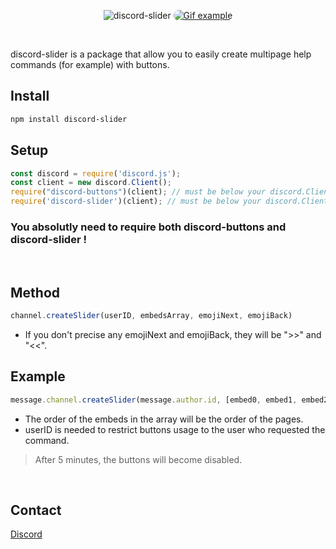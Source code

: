 <div align="center">
  <p>
    <img src="https://gist.githubusercontent.com/gaetan20/1bebbfc6893e602c0a4bf114b75b50ae/raw/046282162ad7d47f222a7419960705817bb68c2a/logo-discord-slider.svg" alt="discord-slider" />
     <a href="url"><img src="https://s3.gifyu.com/images/ezgif-4-2cbac007a4ac.gif" style="border-radius: 10px 10px 10px 10px;" alt="Gif example"></a>
  </p>
  <br>
</div>

discord-slider is a package that allow you to easily create multipage help commands (for example) with buttons.

## Install
```sh
npm install discord-slider
```
## Setup
```js
const discord = require('discord.js');
const client = new discord.Client();
require("discord-buttons")(client); // must be below your discord.Client()
require('discord-slider')(client); // must be below your discord.Client()
```

### You absolutly need to require both discord-buttons and discord-slider !

<br />

## Method
```js
channel.createSlider(userID, embedsArray, emojiNext, emojiBack)
```
- If you don't precise any emojiNext and emojiBack, they will be ">>" and "<<".

## Example
```js
message.channel.createSlider(message.author.id, [embed0, embed1, embed2, embed3], "➡", "⬅")
```
- The order of the embeds in the array will be the order of the pages.
- userID is needed to restrict buttons usage to the user who requested the command.

> After 5 minutes, the buttons will become disabled.

<br />

## Contact

[Discord](https://discord.gg/f7FdjUnvFX)
